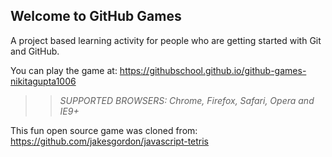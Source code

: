 ## Welcome to GitHub Games

A project based learning activity for people who are getting started with Git and GitHub.

You can play the game at: https://githubschool.github.io/github-games-nikitagupta1006

> > _*SUPPORTED BROWSERS*: Chrome, Firefox, Safari, Opera and IE9+_

This fun open source game was cloned from: https://github.com/jakesgordon/javascript-tetris
